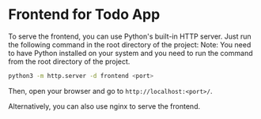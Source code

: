 # Frontend for Todo App

To serve the frontend, you can use Python's built-in HTTP server. Just run the following command in the root directory of the project:
Note: You need to have Python installed on your system and you need to run the command from the root directory of the project.

```bash
python3 -m http.server -d frontend <port>
```

Then, open your browser and go to `http://localhost:<port>/`.

Alternatively, you can also use nginx to serve the frontend.
